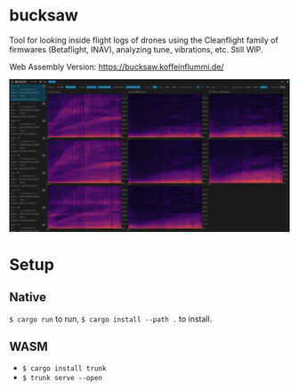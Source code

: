 bucksaw
=======

Tool for looking inside flight logs of drones using the Cleanflight family of firmwares (Betaflight, INAV), analyzing tune, vibrations, etc. Still WIP.

Web Assembly Version: https://bucksaw.koffeinflummi.de/

![](https://raw.githubusercontent.com/KoffeinFlummi/bucksaw/master/assets/screenshot.png)

# Setup

## Native

`$ cargo run` to run, `$ cargo install --path .` to install.

## WASM

- `$ cargo install trunk`
- `$ trunk serve --open`
